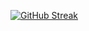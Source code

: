 [![GitHub Streak](https://github-readme-streak-stats.herokuapp.com/?user=Kirsaxg1)](https://git.io/streak-stats)
